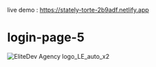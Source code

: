 live demo : https://stately-torte-2b9adf.netlify.app

# login-page-5

![EliteDev Agency logo_LE_auto_x2](https://github.com/user-attachments/assets/17ec6aef-00e3-472d-b761-d146291c800c)
